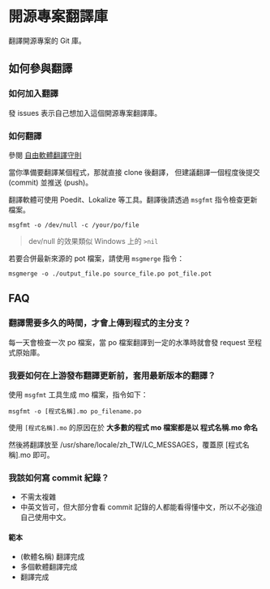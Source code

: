 # 開源專案翻譯庫
翻譯開源專案的 Git 庫。

## 如何參與翻譯
### 如何加入翻譯
發 issues 表示自己想加入這個開源專案翻譯庫。

### 如何翻譯
參閱 [自由軟體翻譯守則](https://docs.google.com/document/d/1Zs4CS_ZjN-imnImq4aEsiVYih8zkIkVZTSQim13_kYg)

當你準備要翻譯某個程式，那就直接 clone 後翻譯，
但建議翻譯一個程度後提交 (commit) 並推送 (push)。

翻譯軟體可使用 Poedit、Lokalize 等工具。翻譯後請透過 `msgfmt` 指令檢查更新檔案。
```
msgfmt -o /dev/null -c /your/po/file
```
> dev/null 的效果類似 Windows 上的 `>nil`

若要合併最新來源的 pot 檔案，請使用 `msgmerge` 指令：
```
msgmerge -o ./output_file.po source_file.po pot_file.pot
```
## FAQ
### 翻譯需要多久的時間，才會上傳到程式的主分支？
每一天會檢查一次 po 檔案，當 po 檔案翻譯到一定的水準時就會發 request 至程式原始庫。

### 我要如何在上游發布翻譯更新前，套用最新版本的翻譯？
使用 `msgfmt` 工具生成 mo 檔案，指令如下：
```
msgfmt -o [程式名稱].mo po_filename.po
```

使用 `[程式名稱].mo` 的原因在於 **大多數的程式 mo 檔案都是以 程式名稱.mo 命名**

然後將翻譯放至 /usr/share/locale/zh_TW/LC_MESSAGES，覆蓋原 [程式名稱].mo 即可。
### 我該如何寫 commit 紀錄？
- 不需太複雜
- 中英文皆可，但大部分會看 commit 記錄的人都能看得懂中文，所以不必強迫自己使用中文。

#### 範本
* (軟體名稱) 翻譯完成
* 多個軟體翻譯完成
* 翻譯完成

